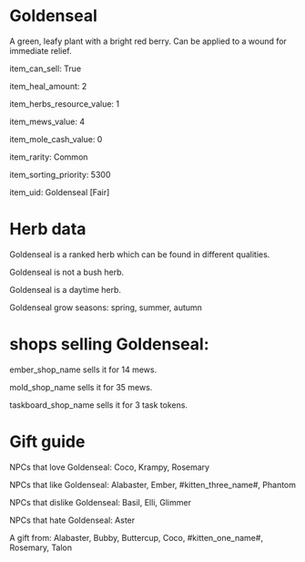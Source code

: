 # Goldenseal

A green, leafy plant with a bright red berry. Can be applied to a wound for immediate relief.

item_can_sell: True

item_heal_amount: 2

item_herbs_resource_value: 1

item_mews_value: 4

item_mole_cash_value: 0

item_rarity: Common

item_sorting_priority: 5300

item_uid: Goldenseal [Fair]

# Herb data

Goldenseal is a ranked herb which can be found in different qualities.

Goldenseal is not a bush herb.

Goldenseal is a daytime herb.

Goldenseal grow seasons: spring, summer, autumn

# shops selling Goldenseal:

ember_shop_name sells it for 14 mews.

mold_shop_name sells it for 35 mews.

taskboard_shop_name sells it for 3 task tokens.

# Gift guide

NPCs that love Goldenseal: Coco, Krampy, Rosemary

NPCs that like Goldenseal: Alabaster, Ember, #kitten_three_name#, Phantom

NPCs that dislike Goldenseal: Basil, Elli, Glimmer

NPCs that hate Goldenseal: Aster

A gift from: Alabaster, Bubby, Buttercup, Coco, #kitten_one_name#, Rosemary, Talon